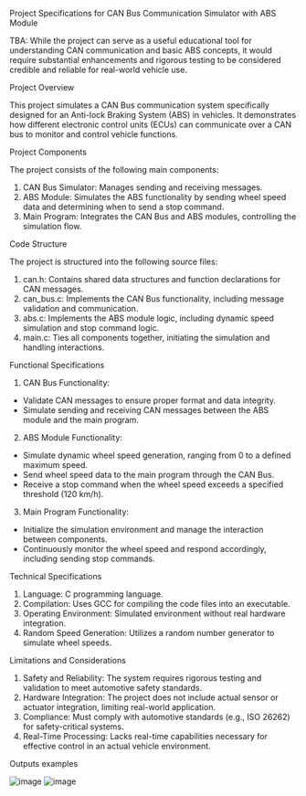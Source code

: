 Project Specifications for CAN Bus Communication Simulator with ABS Module

TBA: While the project can serve as a useful educational tool for understanding CAN communication and basic ABS concepts, it would require substantial enhancements and rigorous testing to be considered credible and reliable for real-world vehicle use.

Project Overview

This project simulates a CAN Bus communication system specifically designed for an Anti-lock Braking System (ABS) in vehicles. It demonstrates how different electronic control units (ECUs) can communicate over a CAN bus to monitor and control vehicle functions.

Project Components

The project consists of the following main components:

1. CAN Bus Simulator: Manages sending and receiving messages.
2. ABS Module: Simulates the ABS functionality by sending wheel speed data and determining when to send a stop command.
3. Main Program: Integrates the CAN Bus and ABS modules, controlling the simulation flow.
   
Code Structure

The project is structured into the following source files:

1. can.h: Contains shared data structures and function declarations for CAN messages.
2. can_bus.c: Implements the CAN Bus functionality, including message validation and communication.
3. abs.c: Implements the ABS module logic, including dynamic speed simulation and stop command logic.
4. main.c: Ties all components together, initiating the simulation and handling interactions.
   
Functional Specifications

1. CAN Bus Functionality:
   
- Validate CAN messages to ensure proper format and data integrity.
- Simulate sending and receiving CAN messages between the ABS module and the main program.
  
2. ABS Module Functionality:
   
- Simulate dynamic wheel speed generation, ranging from 0 to a defined maximum speed.
- Send wheel speed data to the main program through the CAN Bus.
- Receive a stop command when the wheel speed exceeds a specified threshold (120 km/h).
  
3. Main Program Functionality:
   
- Initialize the simulation environment and manage the interaction between components.
- Continuously monitor the wheel speed and respond accordingly, including sending stop commands.

Technical Specifications

1. Language: C programming language.
2. Compilation: Uses GCC for compiling the code files into an executable.
3. Operating Environment: Simulated environment without real hardware integration.
4. Random Speed Generation: Utilizes a random number generator to simulate wheel speeds.

Limitations and Considerations

1.	Safety and Reliability: The system requires rigorous testing and validation to meet automotive safety standards.
2. Hardware Integration: The project does not include actual sensor or actuator integration, limiting real-world application.
3. Compliance: Must comply with automotive standards (e.g., ISO 26262) for safety-critical systems.
4. Real-Time Processing: Lacks real-time capabilities necessary for effective control in an actual vehicle environment.

Outputs examples 

 ![image](https://github.com/user-attachments/assets/e2743a0a-aeb6-459f-ac42-a4fc30d40735)
 ![image](https://github.com/user-attachments/assets/13583af1-b0de-4fad-ac3e-5d8f7047fadb)


 








